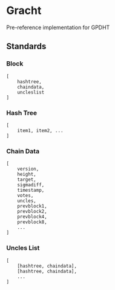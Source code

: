 Gracht
======

Pre-reference implementation for GPDHT



## Standards

### Block

```
[
	hashtree,
	chaindata,
	uncleslist
]
```

### Hash Tree

```
[
	item1, item2, ...
]
```

### Chain Data

```
[
	version,
	height,
	target,
	sigmadiff,
	timestamp,
	votes,
	uncles,
	prevblock1,
	prevblock2,
	prevblock4,
	prevblock8,
	...
]
```

### Uncles List

```
[
	[hashtree, chaindata],
	[hashtree, chaindata],
	...
]
```
